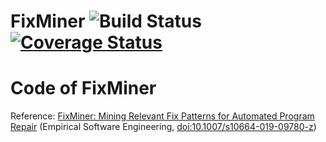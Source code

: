 # FixMiner ![Build Status](https://travis-ci.com/SerVal-DTF/fixminer_source.svg?branch=master)[![Coverage Status](https://coveralls.io/repos/github/SerVal-DTF/fixminer_source/badge.svg?branch=master)](https://coveralls.io/github/SerVal-DTF/fixminer_source?branch=master)

# Code of FixMiner

Reference: [FixMiner: Mining Relevant Fix Patterns for Automated Program Repair](http://arxiv.org/pdf/1810.01791) (Empirical Software Engineering, [doi:10.1007/s10664-019-09780-z](https://doi.org/10.1007/s10664-019-09780-z))


